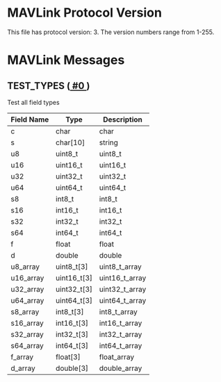 <html>
 <body>
  <h1>MAVLink Protocol Version</h1>
  <p>This file has protocol version: 3. The version numbers range from 1-255.</p>
  <h1>MAVLink Messages</h1>
  <h2 class="mavlink_message_name" id="TEST_TYPES">TEST_TYPES (<a href="#TEST_TYPES">
    #0
   </a>
   )
  </h2>
  <p class="description">Test all field types</p>
  <table class="sortable">
   <thead>
    <tr>
     <th class="mavlink_field_header">Field Name</th>
     <th class="mavlink_field_header">Type</th>
     <th class="mavlink_field_header">Description</th>
    </tr>
   </thead>
   <tbody>
    <tr class="mavlink_field">
     <td class="mavlink_name" valign="top">c</td>
     <td class="mavlink_type" valign="top">char</td>
     <td class="mavlink_comment">char</td>
    </tr>
    <tr class="mavlink_field">
     <td class="mavlink_name" valign="top">s</td>
     <td class="mavlink_type" valign="top">char[10]</td>
     <td class="mavlink_comment">string</td>
    </tr>
    <tr class="mavlink_field">
     <td class="mavlink_name" valign="top">u8</td>
     <td class="mavlink_type" valign="top">uint8_t</td>
     <td class="mavlink_comment">uint8_t</td>
    </tr>
    <tr class="mavlink_field">
     <td class="mavlink_name" valign="top">u16</td>
     <td class="mavlink_type" valign="top">uint16_t</td>
     <td class="mavlink_comment">uint16_t</td>
    </tr>
    <tr class="mavlink_field">
     <td class="mavlink_name" valign="top">u32</td>
     <td class="mavlink_type" valign="top">uint32_t</td>
     <td class="mavlink_comment">uint32_t</td>
    </tr>
    <tr class="mavlink_field">
     <td class="mavlink_name" valign="top">u64</td>
     <td class="mavlink_type" valign="top">uint64_t</td>
     <td class="mavlink_comment">uint64_t</td>
    </tr>
    <tr class="mavlink_field">
     <td class="mavlink_name" valign="top">s8</td>
     <td class="mavlink_type" valign="top">int8_t</td>
     <td class="mavlink_comment">int8_t</td>
    </tr>
    <tr class="mavlink_field">
     <td class="mavlink_name" valign="top">s16</td>
     <td class="mavlink_type" valign="top">int16_t</td>
     <td class="mavlink_comment">int16_t</td>
    </tr>
    <tr class="mavlink_field">
     <td class="mavlink_name" valign="top">s32</td>
     <td class="mavlink_type" valign="top">int32_t</td>
     <td class="mavlink_comment">int32_t</td>
    </tr>
    <tr class="mavlink_field">
     <td class="mavlink_name" valign="top">s64</td>
     <td class="mavlink_type" valign="top">int64_t</td>
     <td class="mavlink_comment">int64_t</td>
    </tr>
    <tr class="mavlink_field">
     <td class="mavlink_name" valign="top">f</td>
     <td class="mavlink_type" valign="top">float</td>
     <td class="mavlink_comment">float</td>
    </tr>
    <tr class="mavlink_field">
     <td class="mavlink_name" valign="top">d</td>
     <td class="mavlink_type" valign="top">double</td>
     <td class="mavlink_comment">double</td>
    </tr>
    <tr class="mavlink_field">
     <td class="mavlink_name" valign="top">u8_array</td>
     <td class="mavlink_type" valign="top">uint8_t[3]</td>
     <td class="mavlink_comment">uint8_t_array</td>
    </tr>
    <tr class="mavlink_field">
     <td class="mavlink_name" valign="top">u16_array</td>
     <td class="mavlink_type" valign="top">uint16_t[3]</td>
     <td class="mavlink_comment">uint16_t_array</td>
    </tr>
    <tr class="mavlink_field">
     <td class="mavlink_name" valign="top">u32_array</td>
     <td class="mavlink_type" valign="top">uint32_t[3]</td>
     <td class="mavlink_comment">uint32_t_array</td>
    </tr>
    <tr class="mavlink_field">
     <td class="mavlink_name" valign="top">u64_array</td>
     <td class="mavlink_type" valign="top">uint64_t[3]</td>
     <td class="mavlink_comment">uint64_t_array</td>
    </tr>
    <tr class="mavlink_field">
     <td class="mavlink_name" valign="top">s8_array</td>
     <td class="mavlink_type" valign="top">int8_t[3]</td>
     <td class="mavlink_comment">int8_t_array</td>
    </tr>
    <tr class="mavlink_field">
     <td class="mavlink_name" valign="top">s16_array</td>
     <td class="mavlink_type" valign="top">int16_t[3]</td>
     <td class="mavlink_comment">int16_t_array</td>
    </tr>
    <tr class="mavlink_field">
     <td class="mavlink_name" valign="top">s32_array</td>
     <td class="mavlink_type" valign="top">int32_t[3]</td>
     <td class="mavlink_comment">int32_t_array</td>
    </tr>
    <tr class="mavlink_field">
     <td class="mavlink_name" valign="top">s64_array</td>
     <td class="mavlink_type" valign="top">int64_t[3]</td>
     <td class="mavlink_comment">int64_t_array</td>
    </tr>
    <tr class="mavlink_field">
     <td class="mavlink_name" valign="top">f_array</td>
     <td class="mavlink_type" valign="top">float[3]</td>
     <td class="mavlink_comment">float_array</td>
    </tr>
    <tr class="mavlink_field">
     <td class="mavlink_name" valign="top">d_array</td>
     <td class="mavlink_type" valign="top">double[3]</td>
     <td class="mavlink_comment">double_array</td>
    </tr>
   </tbody>
  </table>
 </body>
</html>